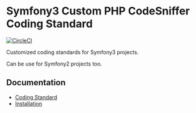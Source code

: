 # Symfony3 Custom PHP CodeSniffer Coding Standard

[![CircleCI](https://circleci.com/gh/VincentLanglet/Symfony3-custom-coding-standard.svg?style=svg&circle-token=04bcfbcceb34f9644561c0a9ef27e935ff467705)](https://circleci.com/gh/VincentLanglet/Symfony3-custom-coding-standard)

Customized coding standards for Symfony3 projects.

Can be use for Symfony2 projects too.

Documentation
-------------
  * [Coding Standard](docs/standards.md)
  * [Installation](docs/installation.md)
